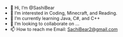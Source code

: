 - 👋 Hi, I’m @SashiBear
- 👀 I’m interested in Coding, Minecraft, and Reading.
- 🌱 I’m currently learning Java, C#, and C++
- 💞️ I’m looking to collaborate on ...
- 📫 How to reach me Email: SachiBear2@gmail.com

<!---
SashiBear/SashiBear is a ✨ special ✨ repository because its `README.md` (this file) appears on your GitHub profile.
You can click the Preview link to take a look at your changes.
--->
